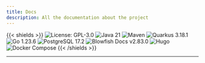 ```yaml
---
title: Docs
description: All the documentation about the project
---
```


{{< shields >}}
<img src="https://img.shields.io/badge/License-GPL--3.0-3c3c3c?style=flat-rounded" alt="License: GPL-3.0">
<img src="https://img.shields.io/badge/Java-21-007396?style=flat-rounded" alt="Java 21">
<img src="https://img.shields.io/badge/Maven-Build-c71a36?style=flat-rounded" alt="Maven">
<img src="https://img.shields.io/badge/Quarkus-3.18.1-4695eb?style=flat-rounded" alt="Quarkus 3.18.1">
<img src="https://img.shields.io/badge/Go-1.23.6-00acd7?style=flat-rounded" alt="Go 1.23.6">
<img src="https://img.shields.io/badge/PostgreSQL-17.2-336791?style=flat-rounded" alt="PostgreSQL 17.2">
<img src="https://img.shields.io/badge/Blowfish-v2.85.1-009688?style=flat-rounded" alt="Blowfish Docs v2.83.0">
<img src="https://img.shields.io/badge/Docs-Hugo-ff4088?style=flat-rounded" alt="Hugo">
<img src="https://img.shields.io/badge/Build-Docker%20Compose-2496ed?style=flat-rounded" alt="Docker Compose">
{{< /shields >}}

---
